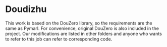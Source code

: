 # Doudizhu
This work is based on the DouZero library, so the requirements are the same as Pymarl. For convenience, original DouZero is also included in the project. Our modifications are listed in other folders and anyone who wants to refer to this job can refer to corresponding code.
